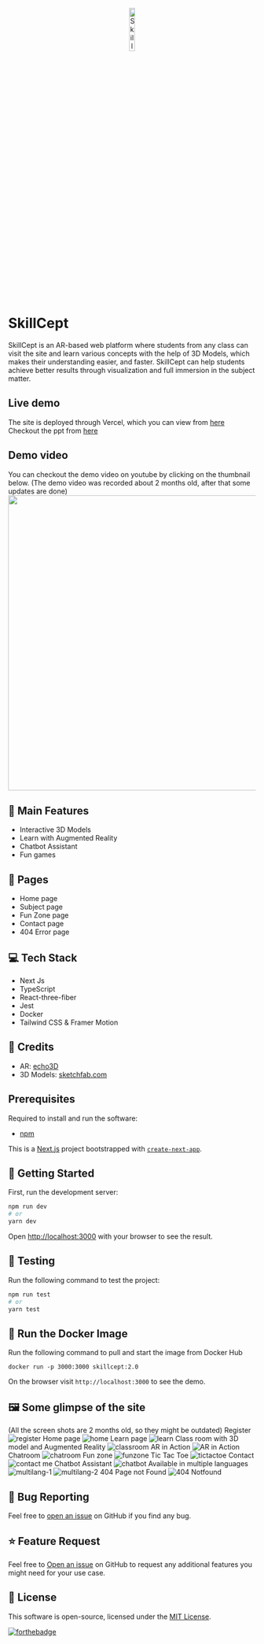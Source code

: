 <p align="center"><img src="https://user-images.githubusercontent.com/64153988/128828668-be9f8a1c-82b7-487c-b88f-0388f0fb9771.png" alt="SkillCept logo" width="15%" /></p>

# SkillCept

SkillCept is an AR-based web platform where students from any class can visit the site and learn various concepts with the help of 3D Models, which makes their understanding easier, and faster. SkillCept can help students achieve better results through visualization and full immersion in the subject matter.

## Live demo

The site is deployed through Vercel, which you can view from [here](http://skillcept.vercel.app)  
Checkout the ppt from [here](https://www.canva.com/design/DAEmcg4dBHE/y5uIyWIN_ZL2pybh9K-U8A/view?utm_content=DAEmcg4dBHE&utm_campaign=designshare&utm_medium=link&utm_source=sharebutton)

## Demo video

You can checkout the demo video on youtube by clicking on the thumbnail below. (The demo video was recorded about 2 months old, after that some updates are done)  
<a href="https://youtu.be/h8DWrPH7-p4">
<img src="https://user-images.githubusercontent.com/64153988/156825791-26718342-5a14-463b-8426-4fb8f46cdab4.png" width="600px">  
</a>

## 🚀 Main Features

- Interactive 3D Models
- Learn with Augmented Reality
- Chatbot Assistant
- Fun games

## 📃 Pages

- Home page
- Subject page
- Fun Zone page
- Contact page
- 404 Error page

## 💻 Tech Stack

- Next Js
- TypeScript
- React-three-fiber
- Jest
- Docker
- Tailwind CSS & Framer Motion

## 🤝 Credits

- AR: [echo3D](https://www.echo3d.co/)
- 3D Models: [sketchfab.com](https://sketchfab.com)

## Prerequisites

Required to install and run the software:

- [npm](https://www.npmjs.com/get-npm)

This is a [Next.js](https://nextjs.org/) project bootstrapped with [`create-next-app`](https://github.com/vercel/next.js/tree/canary/packages/create-next-app).

## 🌟 Getting Started

First, run the development server:

```bash
npm run dev
# or
yarn dev
```

Open [http://localhost:3000](http://localhost:3000) with your browser to see the result.

## 🧪 Testing

Run the following command to test the project:

```bash
npm run test
# or
yarn test
```

## 🐋 Run the Docker Image

Run the following command to pull and start the image from Docker Hub

```
docker run -p 3000:3000 skillcept:2.0
```

On the browser visit `http://localhost:3000` to see the demo.

## 🖼️ Some glimpse of the site

(All the screen shots are 2 months old, so they might be outdated)
Register
![register](https://user-images.githubusercontent.com/64153988/132960341-12f0d20a-714d-4ff7-927a-56be88920262.png)
Home page
![home](https://user-images.githubusercontent.com/64153988/132960345-8561e913-5172-4666-804c-79aada60495c.png)
Learn page
![learn](https://user-images.githubusercontent.com/64153988/132960347-89904a08-0e99-4c16-9965-0914bcdea8ee.png)
Class room with 3D model and Augmented Reality
![classroom](https://user-images.githubusercontent.com/64153988/132960350-6d395a96-c100-48d2-9c14-ec42bc6ba5b2.png)
AR in Action
![AR in Action](https://user-images.githubusercontent.com/64153988/132960353-3997a5fb-08e5-4a3d-b8b1-f9e429895fb9.png)
Chatroom
![chatroom](https://user-images.githubusercontent.com/64153988/132960355-b542d290-e840-47ff-ad2b-c330dc66514c.png)
Fun zone
![funzone](https://user-images.githubusercontent.com/64153988/132960356-d3602734-3b0a-41d3-a026-e76e67b1966b.png)
Tic Tac Toe
![tictactoe](https://user-images.githubusercontent.com/64153988/132960358-e7bf92b3-80de-4f3c-acf9-8dfad8a1cf8c.png)
Contact
![contact me](https://user-images.githubusercontent.com/64153988/132960367-889dccbe-ba52-4ef8-8a0d-308766f43ea4.png)
Chatbot Assistant
![chatbot](https://user-images.githubusercontent.com/64153988/132960370-9cf8953a-b53a-461d-97f3-8776d306a83a.png)
Available in multiple languages
![multilang-1](https://user-images.githubusercontent.com/64153988/132960373-c0ed34b9-5fca-40f2-b196-54196c03154e.png)
![multilang-2](https://user-images.githubusercontent.com/64153988/132960378-8a43b6eb-1dad-41d1-a2b9-e8e0508b3a8f.png)
404 Page not Found
![404 Notfound](https://user-images.githubusercontent.com/64153988/132960380-31c8f04b-f45c-49ac-88aa-cd2fc418beb6.png)

## 🐛 Bug Reporting

Feel free to [open an issue](https://github.com/Harshal0902/SkillCept/issues) on GitHub if you find any bug.

## ⭐ Feature Request

Feel free to [Open an issue](https://github.com/Harshal0902/SkillCept/issues) on GitHub to request any additional features you might need for your use case.

## 📜 License

This software is open-source, licensed under the [MIT License](https://github.com/Harshal0902/SkillCept/blob/main/LICENSE).

[![forthebadge](https://forthebadge.com/images/badges/built-with-love.svg)](https://github.com/Harshal0902)
